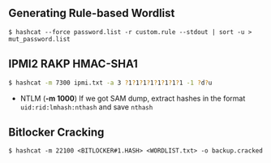 ## Generating Rule-based Wordlist
```shell-session
$ hashcat --force password.list -r custom.rule --stdout | sort -u > mut_password.list
```

## IPMI2 RAKP HMAC-SHA1
```bash
$ hashcat -m 7300 ipmi.txt -a 3 ?1?1?1?1?1?1?1?1 -1 ?d?u
```

- NTLM (**-m 1000**)
If we got SAM dump, extract hashes in the format `uid:rid:lmhash:nthash` and save `nthash`
## Bitlocker Cracking
```shell-session
$ hashcat -m 22100 <BITLOCKER#1.HASH> <WORDLIST.txt> -o backup.cracked
```